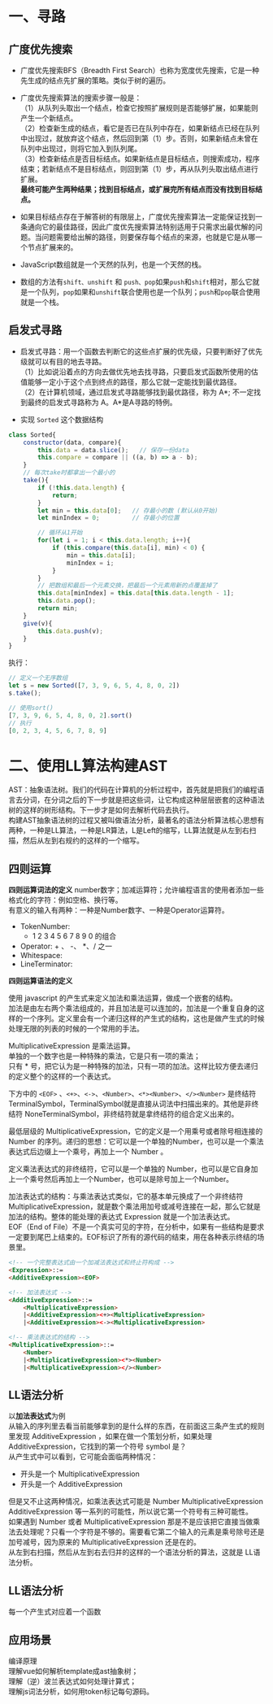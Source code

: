 <!--
 * @Author: your name
 * @Date: 2020-08-23 22:33:08
 * @LastEditTime: 2020-09-15 00:16:45
 * @LastEditors: Please set LastEditors
 * @Description: In User Settings Edit
 * @FilePath: \Frontend-04-Template\Week_02\README.md
-->
# 一、寻路
## 广度优先搜索  

* 广度优先搜索BFS（Breadth First Search）也称为宽度优先搜索，它是一种先生成的结点先扩展的策略。类似于树的遍历。  
* 广度优先搜索算法的搜索步骤一般是：  
（1）从队列头取出一个结点，检查它按照扩展规则是否能够扩展，如果能则产生一个新结点。  
（2）检查新生成的结点，看它是否已在队列中存在，如果新结点已经在队列中出现过，就放弃这个结点，然后回到第（1）步。否则，如果新结点未曾在队列中出现过，则将它加入到队列尾。   
（3）检查新结点是否目标结点。如果新结点是目标结点，则搜索成功，程序结束；若新结点不是目标结点，则回到第（1）步，再从队列头取出结点进行扩展。    
**最终可能产生两种结果；找到目标结点，或扩展完所有结点而没有找到目标结点。**    

* 如果目标结点存在于解答树的有限层上，广度优先搜索算法一定能保证找到一条通向它的最佳路径，因此广度优先搜索算法特别适用于只需求出最优解的问题。当问题需要给出解的路径，则要保存每个结点的来源，也就是它是从哪一个节点扩展来的。  

* JavaScript数组就是一个天然的队列，也是一个天然的栈。   
* 数组的方法有`shift、unshift` 和 `push、pop`如果`push`和`shift`相对，那么它就是一个队列，`pop`如果和`unshift`联合使用也是一个队列；`push`和`pop`联合使用就是一个栈。    


## 启发式寻路  

* 启发式寻路：用一个函数去判断它的这些点扩展的优先级，只要判断好了优先级就可以有目的地去寻路。  
（1）比如说沿着点的方向去做优先地去找寻路，只要启发式函数所使用的估值能够一定小于这个点到终点的路径，那么它就一定能找到最优路径。  
（2）在计算机领域，通过启发式寻路能够找到最优路径，称为 A*; 不一定找到最终的启发式寻路称为 A。A*是A寻路的特例。 

* 实现 `Sorted` 这个数据结构
``` javascript
class Sorted{
    constructor(data, compare){ 
        this.data = data.slice();   // 保存一份data
        this.compare = compare || ((a, b) => a - b);  
    }
    // 每次take时都拿出一个最小的
    take(){
        if (!this.data.length) {
            return;     
        }
        let min = this.data[0];   // 存最小的数 (默认从0开始)
        let minIndex = 0;         // 存最小的位置

        // 循环从1开始
        for(let i = 1; i < this.data.length; i++){
            if (this.compare(this.data[i], min) < 0) {
                min = this.data[i];  
                minIndex = i;
            }
        }
        // 把数组和最后一个元素交换，把最后一个元素用新的点覆盖掉了
        this.data[minIndex] = this.data[this.data.length - 1];          
        this.data.pop();
        return min;
    }
    give(v){
        this.data.push(v);   
    }
}
```

执行：
``` javascript
// 定义一个无序数组
let s = new Sorted([7, 3, 9, 6, 5, 4, 8, 0, 2])
s.take();  

// 使用sort()
[7, 3, 9, 6, 5, 4, 8, 0, 2].sort()
// 执行
[0, 2, 3, 4, 5, 6, 7, 8, 9]
```

# 二、使用LL算法构建AST
AST：抽象语法树。我们的代码在计算机的分析过程中，首先就是把我们的编程语言去分词，在分词之后的下一步就是把这些词，让它构成这种层层嵌套的这种语法树的这样的树形结构。下一步才是如何去解析代码去执行。  
构建AST抽象语法树的过程又被叫做语法分析，最著名的语法分析算法核心思想有两种，一种是LL算法，一种是LR算法，L是Left的缩写，LL算法就是从左到右扫描，然后从左到右规约的这样的一个缩写。    

## 四则运算
**四则运算词法的定义**
number数字；加减运算符；允许编程语言的使用者添加一些格式化的字符：例如空格、换行等。  
有意义的输入有两种：一种是Number数字、一种是Operator运算符。  
* TokenNumber:  
    * 1 2 3 4 5 6 7 8 9 0 的组合  
* Operator: + 、 -、 *、/ 之一
* Whitespace: <SP>
* LineTerminator: <LF> <CR>  

**四则运算语法的定义**  

使用 javascript 的产生式来定义加法和乘法运算，做成一个嵌套的结构。  
加法是由左右两个乘法组成的，并且加法是可以连加的，加法是一个重复自身的这样的一个序列。定义里会有一个递归这样的产生式的结构，这也是做产生式的时候处理无限的列表的时候的一个常用的手法。  
  
MultiplicativeExpression 是乘法运算。  
单独的一个数字也是一种特殊的乘法，它是只有一项的乘法；  
只有 * 号，把它认为是一种特殊的加法，只有一项的加法。这样比较方便去递归的定义整个的这样的一个表达式。     

下方中的 `<EOF>` 、`<+>`、`<->`、`<Number>`、`<*><Number>`、`</><Number>` 是终结符TerminalSymbol，TerminalSymbol就是直接从词法中扫描出来的。其他是非终结符 NoneTerminalSymbol，非终结符就是拿终结符的组合定义出来的。 

最低层级的 MultiplicativeExpression，它的定义是一个用乘号或者除号相连接的 Number 的序列。递归的思想：它可以是一个单独的Number，也可以是一个乘法表达式后边缀上一个乘号，再加上一个 Number 。  

定义乘法表达式的非终结符，它可以是一个单独的 Number，也可以是它自身加上一个乘号然后再加上一个Number，也可以是除号加上一个Number。  

加法表达式的结构：与乘法表达式类似，它的基本单元换成了一个非终结符 MultiplicativeExpression，就是数个乘法用加号或减号连接在一起，那么它就是加法的结构。整体的能处理的表达式 Expression 就是一个加法表达式。  
EOF（End of File）不是一个真实可见的字符，在分析中，如果有一些结构是要求一定要到尾巴上结束的。EOF标识了所有的源代码的结束，用在各种表示终结的场景里。

``` html
<!-- 一个完整表达式由一个加减法表达式和终止符构成 -->
<Expression>::=  
<AdditiveExpression><EOF> 

<!-- 加法表达式 -->
<AdditiveExpression>::=
    <MultiplicativeExpression>
    |<AdditiveExpression><+><MultiplicativeExpression>
    |<AdditiveExpression><-><MultiplicativeExpression>

<!-- 乘法表达式的结构 -->
<MultiplicativeExpression>::=
    <Number>
    |<MultiplicativeExpression><*><Number>
    |<MultiplicativeExpression></><Number>
```

## LL语法分析

以**加法表达式**为例  
从输入的序列里去看当前能够拿到的是什么样的东西，在前面这三条产生式的规则里发现 AdditiveExpression ，如果在做一个策划分析，如果处理 AdditiveExpression，它找到的第一个符号 symbol 是？  
从产生式中可以看到，它可能会面临两种情况：  
* 开头是一个 MultiplicativeExpression   
* 开头是一个 AdditiveExpression       

但是又不止这两种情况，如乘法表达式可能是 Number MultiplicativeExpression AdditiveExpression 等一系列的可能性，所以说它第一个符号有三种可能性。    
如果遇到 Number 或者 MultiplicativeExpression 那是不是应该把它直接当做乘法去处理呢？只看一个字符是不够的。需要看它第二个输入的元素是乘号除号还是加号减号，因为原来的 MultiplicativeExpression 还是在的。  
从左到右扫描，然后从左到右去归并的这样的一个语法分析的算法，这就是 LL语法分析。


## LL语法分析
每一个产生式对应着一个函数

## 应用场景
编译原理  
理解vue如何解析template成ast抽象树；  
理解（逆）波兰表达式如何处理计算式；  
理解js词法分析，如何用token标记每句源码。









 








